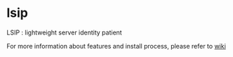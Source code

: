 lsip
====

LSIP : lightweight server identity patient

For more information about features and install process, please refer to [wiki](https://github.com/Biobanques/lsip/wiki/home)
